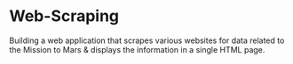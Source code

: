 # Web-Scraping
Building a web application that scrapes various websites for data related to the Mission to Mars &amp; displays the information in a single HTML page.

